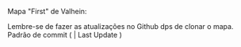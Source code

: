 Mapa "First" de Valhein:

Lembre-se de fazer as atualizações no Github dps de clonar o mapa.
Padrão de commit (<Ultimo jogador> | Last Update <Horario> <Data>)